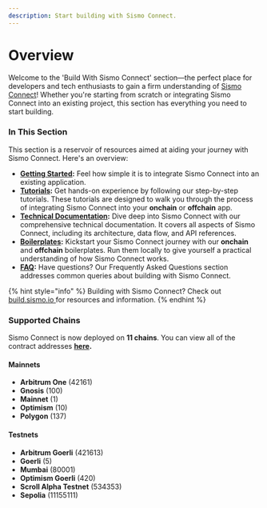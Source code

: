 ```yaml
---
description: Start building with Sismo Connect.
---
```


# Overview

Welcome to the 'Build With Sismo Connect' section—the perfect place for developers and tech enthusiasts to gain a firm understanding of [Sismo Connect](../welcome-to-sismo/what-is-sismo-connect.md)! Whether you're starting from scratch or integrating Sismo Connect into an existing project, this section has everything you need to start building.

### In This Section

This section is a reservoir of resources aimed at aiding your journey with Sismo Connect. Here's an overview:

* [**Getting Started**](getting-started.md)**:** Feel how simple it is to integrate Sismo Connect into an existing application.
* [**Tutorials**](tutorials/)**:** Get hands-on experience by following our step-by-step tutorials. These tutorials are designed to walk you through the process of integrating Sismo Connect into your **onchain** or **offchain** app.
* [**Technical Documentation**](technical-documentation/)**:** Dive deep into Sismo Connect with our comprehensive technical documentation. It covers all aspects of Sismo Connect, including its architecture, data flow, and API references.
* [**Boilerplates**](run-example-apps/)**:** Kickstart your Sismo Connect journey with our **onchain** and **offchain** boilerplates. Run them locally to give yourself a practical understanding of how Sismo Connect works.
* [**FAQ**](faq.md)**:** Have questions? Our Frequently Asked Questions section addresses common queries about building with Sismo Connect.

{% hint style="info" %}
Building with Sismo Connect? Check out [build.sismo.io ](https://build.sismo.io/)for resources and information.
{% endhint %}

### Supported Chains

Sismo Connect is now deployed on **11 chains**. You can view all of the contract addresses [**here**](../knowledge-base/resources/sismo-101.md)**.**

#### Mainnets

* **Arbitrum One** (42161)
* **Gnosis** (100)
* **Mainnet** (1)
* **Optimism** (10)
* **Polygon** (137)

#### Testnets

* **Arbitrum Goerli** (421613)
* **Goerli** (5)
* **Mumbai** (80001)
* **Optimism Goerli** (420)
* **Scroll Alpha Testnet** (534353)
* **Sepolia** (11155111)
